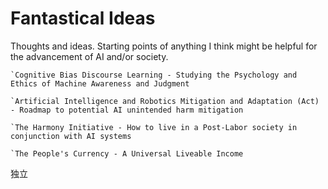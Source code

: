 # Fantastical Ideas
Thoughts and ideas. Starting points of anything I think might be helpful for the advancement of AI and/or society.


  	`Cognitive Bias Discourse Learning - Studying the Psychology and Ethics of Machine Awareness and Judgment

 	`Artificial Intelligence and Robotics Mitigation and Adaptation (Act) - Roadmap to potential AI unintended harm mitigation

  	`The Harmony Initiative - How to live in a Post-Labor society in conjunction with AI systems

  	`The People's Currency - A Universal Liveable Income


独立
